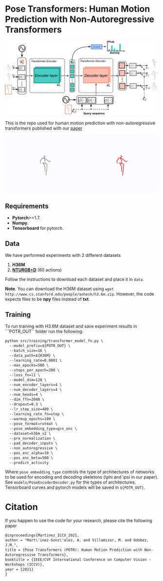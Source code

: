 # Pose Transformers: Human Motion Prediction with Non-Autoregressive Transformers


![alt text](imgs_docs/potr-eps-converted-to.png)


This is the repo used for human motion prediction with non-autoregressive
transformers published with our [paper](https://openaccess.thecvf.com/content/ICCV2021W/SoMoF/papers/Martinez-Gonzalez_Pose_Transformers_POTR_Human_Motion_Prediction_With_Non-Autoregressive_Transformers_ICCVW_2021_paper.pdf)

![alt text](imgs_docs/potr_walking.gif)

## Requirements

* **Pytorch**>=1.7.
* **Numpy**.
* **Tensorboard** for pytorch.

## Data

We have performed experiments with 2 different datasets

1. **H36M**
2. [**NTURGB+D**](https://rose1.ntu.edu.sg/dataset/actionRecognition/) (60 actions)

Follow the instructions to download each dataset and place it in ```data```.

**Note**. You can download the H36M dataset using ```wget http://www.cs.stanford.edu/people/ashesh/h3.6m.zip```.
However, the code expects files to be **npy** files instead of **txt**.

## Training

To run training with H3.6M dataset and save experiment results in ```POTR_OUT`` folder
run the following:


```
python src/training/transformer_model_fn.py \
  --model_prefix=${POTR_OUT} \
  --batch_size=16 \
  --data_path=${H36M} \
  --learning_rate=0.0001 \
  --max_epochs=500 \
  --steps_per_epoch=200 \
  --loss_fn=l1 \
  --model_dim=128 \
  --num_encoder_layers=4 \
  --num_decoder_layers=4 \
  --num_heads=4 \
  --dim_ffn=2048 \
  --dropout=0.3 \
  --lr_step_size=400 \
  --learning_rate_fn=step \
  --warmup_epochs=100 \
  --pose_format=rotmat \
  --pose_embedding_type=gcn_enc \
  --dataset=h36m_v2 \
  --pre_normalization \
  --pad_decoder_inputs \
  --non_autoregressive \
  --pos_enc_alpha=10 \
  --pos_enc_beta=500 \
  --predict_activity 
```

Where ```pose_embedding_type``` controls the type of architectures of networks 
to be used for encoding and decoding skeletons (\phi and \psi in our paper). 
See ```models/PoseEncoderDecoder.py``` for the types of architectures.
Tensorboard curves and pytorch models will be saved in ```${POTR_OUT}```.


# Citation

If you happen to use the code for your research, please cite the following paper

```
@inproceedings{Martinez_ICCV_2021,
author = "Mart\'inez-Gonz\'alez, A. and Villamizar, M. and Odobez, J.M.",
title = {Pose Transformers (POTR): Human Motion Prediction with Non-Autoregressive Transformers},
booktitle = {IEEE/CVF International Conference on Computer Vision - Workshops (ICCV)},
year = {2021}
}
```


